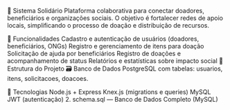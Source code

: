 🌱 Sistema Solidário
Plataforma colaborativa para conectar doadores, beneficiários e organizações sociais. O objetivo é fortalecer redes de apoio locais, simplificando o processo de doação e distribuição de recursos.

🚀 Funcionalidades
Cadastro e autenticação de usuários (doadores, beneficiários, ONGs)
Registro e gerenciamento de itens para doação
Solicitação de ajuda por beneficiários
Registro de doações e acompanhamento de status
Relatórios e estatísticas sobre impacto social
🧱 Estrutura do Projeto
🗃️ Banco de Dados
PostgreSQL com tabelas: usuarios, itens, solicitacoes, doacoes.

🔧 Tecnologias
Node.js + Express
Knex.js (migrations e queries)
MySQL
JWT (autenticação)
2. schema.sql — Banco de Dados Completo (MySQL)
